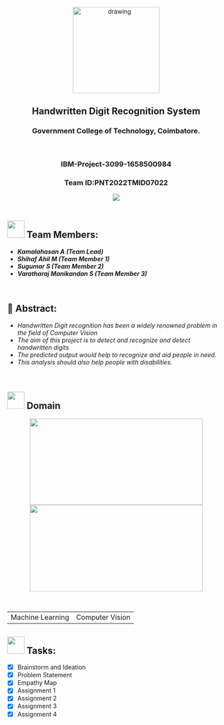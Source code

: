 <br>
<div align="center">
  <img src="https://upload.wikimedia.org/wikipedia/commons/5/51/IBM_logo.svg"  align="center" alt="drawing" width="200" />
  <h2 align="center">Handwritten Digit Recognition System<br></h2><h3>Government College of Technology, Coimbatore.<br></h3><br><h3>
IBM-Project-3099-1658500984</h3><h3>Team ID:PNT2022TMID07022</h3><img src="https://upload.wikimedia.org/wikipedia/commons/2/27/MnistExamples.png">
</div>
 <br> 
  

<h2><img src="https://raw.githubusercontent.com/Tarikul-Islam-Anik/Animated-Fluent-Emojis/master/Emojis/People%20with%20professions/Man%20Technologist%20Light%20Skin%20Tone.png" width="40px"> Team Members: </h2> 
<ul><i>
  <li><strong>Kamalahasan A (Team Lead)</strong></li>
  <li><strong>Shihaf Ahil M (Team Member 1)</strong></li>
  <li><strong>Sugumar S (Team Member 2)</strong></li>
  <li><strong>Varatharaj Manikandan S (Team Member 3)</strong></li>
  </i>
  </ul>
<br>


<h2>📃 Abstract:</h2><i>
<ul>
<li>Handwritten Digit recognition has been a widely renowned problem in the field of Computer Vision</li>
<li>The aim of this project is to detect and recognize and detect handwritten digits</li>
<li>The predicted output would help to recognize and aid people in need. </li>
<li>This analysis should also help people with disabilities. </li>
  </i>
  </ul>
<br>
  
  <h2><img src="https://raw.githubusercontent.com/Tarikul-Islam-Anik/Animated-Fluent-Emojis/master/Emojis/Travel%20and%20places/Rocket.png" width="40px"> Domain</h2>

<p float="middle" align="center">
    <img src="https://raw.githubusercontent.com/blurred-machine/blurred-machine/master/animation.gif" width=400 height=200>
    <img src="https://images.squarespace-cdn.com/content/v1/5feb53185d3dab691b47361b/1609930650139-9NRI63XUJ29Y7E9LEA9G/12eca-machine-learning.gif" width=400 height=200>
</p>
<div align="center">
<table> 
  <tr>
    <td>Machine Learning</td>&nbsp;
    <td>Computer Vision</td>
  </tr>
 </table>

  </div>
  
  <!-- tasks -->
  <h2> <img src="https://raw.githubusercontent.com/Tarikul-Islam-Anik/Animated-Fluent-Emojis/master/Emojis/Hand%20gestures/Mechanical%20Arm.png" width="40px"> Tasks: </h2>
  
- [x] Brainstorm and Ideation <br>
- [x] Problem Statement <br>
- [x] Empathy Map <br>
- [x] Assignment 1 <br>
- [x] Assignment 2  <br>
- [x] Assignment 3  <br>  
- [x] Assignment 4  <br>  

